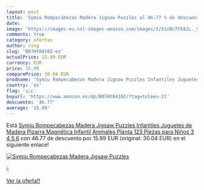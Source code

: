 ```yaml
---
layout: post
title: 'Symiu Rompecabezas Madera Jigsaw Puzzles al 46.77 % de descuento'
date: 
image: 'https://images-eu.ssl-images-amazon.com/images/I/51vBc7FEA2L._SL200_.jpg'
comments: true
category: ofertas
author: ring
slug: 'B07HY8418Z-es'
actualPrice: 15.99 EUR
currency: EUR
price: 15.99
comparePrice: 30.04 EUR
prodname: 'Symiu Rompecabezas Madera Jigsaw Puzzles Infantiles Juguetes de Madera Pizarra Magnética Infantil Animales Planta 123 Piezas para Niños 3 4 5 6'
country: 'es'
flag: '🇪🇸'
buyurl: 'https://www.amazon.es/dp/B07HY8418Z/?tag=tolees-21'
descuento: '46.77'
average: '15.99'
---
```


Está [Symiu Rompecabezas Madera Jigsaw Puzzles Infantiles Juguetes de Madera Pizarra Magnética Infantil Animales Planta 123 Piezas para Niños 3 4 5 6](https://www.amazon.es/dp/B07HY8418Z/?tag=tolees-21) con 46.77 de descuento por 15.99 EUR (original: 30.04 EUR) en el siguiente enlace!

[![Symiu Rompecabezas Madera Jigsaw Puzzles](https://images-eu.ssl-images-amazon.com/images/I/51vBc7FEA2L._SL200_.jpg)](https://www.amazon.es/dp/B07HY8418Z/?tag=tolees-21)

ℹ️:


[Ver la oferta!!](https://www.amazon.es/dp/B07HY8418Z/?tag=tolees-21)

